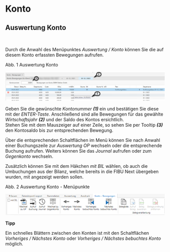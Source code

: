 # Konto

## Auswertung Konto

&nbsp;

Durch die Anwahl des Menüpunktes *Auswertung / Konto* können Sie die auf diesem Konto erfassten Bewegungen aufrufen.

Abb. 1 Auswertung Konto

![Image](<../lib/NeuesElement163.png>)

Geben Sie die gewünschte *Kontonummer **(1)*** ein und bestätigen Sie diese mit der *ENTER-Taste.* Anschließend sind alle Bewegungen für das gewählte *Wirtschaftsjahr **(2)*** und der Saldo des Kontos ersichtlich.\
Stehen Sie mit dem Mauszeiger auf einer Zeile, so sehen Sie per Tooltip ***(3)*** den Kontosaldo bis zur entsprechenden Bewegung.

Über die entsprechenden Schaltflächen im Menü können Sie nach Anwahl einer Buchungszeile zur *Auswertung OP* wechseln oder die entsprechende Buchung aufrufen. Weiters können Sie das *Journal* aufrufen oder zum *Gegenkonto* wechseln.

Zusätzlich können Sie mit dem Häkchen *mit BIL* wählen, ob auch die Umbuchungen aus der Bilanz, welche bereits in die FIBU Next übergeben wurden, mit angezeigt werden sollen.

Abb. 2 Auswertung Konto - Menüpunkte

![Image](<../lib/NeuesElement162.png>)

**Tipp**

Ein schnelles Blättern zwischen den Konten ist mit den Schaltflächen *Vorheriges / Nächstes Konto* oder *Vorheriges / Nächstes bebuchtes Konto* möglich.
